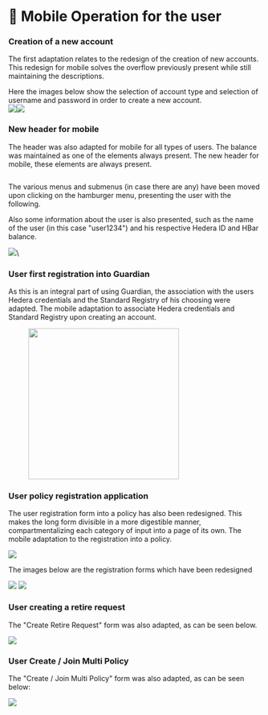 # 📱 Mobile Operation for the user

### **Creation of a new account**

The first adaptation relates to the redesign of the creation of new accounts. This redesign for mobile solves the overflow previously present while still maintaining the descriptions.

Here the images below show the selection of account type and selection of username and password in order to create a new account.\
![](<../../../.gitbook/assets/1 (1) (4).png>)![](<../../../.gitbook/assets/2 (5).png>)

### New header for mobile

The header was also adapted for mobile for all types of users. The balance was maintained as one of the elements always present. The new header for mobile, these elements are always present.

<figure><img src="../../../.gitbook/assets/3 (1) (1).png" alt=""><figcaption></figcaption></figure>

The various menus and submenus (in case there are any) have been moved upon clicking on the hamburger menu, presenting the user with the following.

Also some information about the user is also presented, such as the name of the user (in this case "user1234") and his respective Hedera ID and HBar balance.

<img src="../../../.gitbook/assets/5 (3).png" alt="" data-size="original">![](<../../../.gitbook/assets/4 (1) (1) (2).png>)\\

### **User first registration into Guardian**

As this is an integral part of using Guardian, the association with the users Hedera credentials and the Standard Registry of his choosing were adapted. The mobile adaptation to associate Hedera credentials and Standard Registry upon creating an account.

<figure><img src="../../../.gitbook/assets/6 (1) (4).png" alt="" width="300"><figcaption></figcaption></figure>

### User policy registration application

The user registration form into a policy has also been redesigned. This makes the long form divisible in a more digestible manner, compartmentalizing each category of input into a page of its own. The mobile adaptation to the registration into a policy.

![](<../../../.gitbook/assets/7 (2).png>)

The images below are the registration forms which have been redesigned

![](<../../../.gitbook/assets/8 (1).png>) ![](<../../../.gitbook/assets/9 (1) (3) (1).png>)

### User creating a retire request

The "Create Retire Request" form was also adapted, as can be seen below.

![](<../../../.gitbook/assets/10 (1).png>)

### User Create / Join Multi Policy

The "Create / Join Multi Policy" form was also adapted, as can be seen below:

![](<../../../.gitbook/assets/11 (5).png>)
